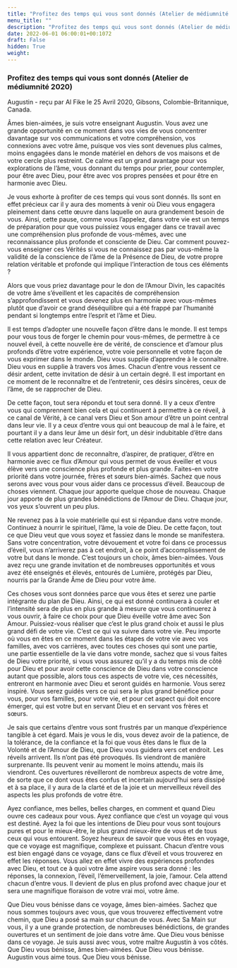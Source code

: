 ```yaml
---
title: "Profitez des temps qui vous sont donnés (Atelier de médiumnité 2020)"
menu_title: ""
description: "Profitez des temps qui vous sont donnés (Atelier de médiumnité 2020)"
date: 2022-06-01 06:00:01+00:1072
draft: False
hidden: True
weight:
---
```

### Profitez des temps qui vous sont donnés (Atelier de médiumnité 2020)

Augustin - reçu par Al Fike le 25 Avril 2020, Gibsons, Colombie-Britannique, Canada.

Âmes bien-aimées, je suis votre enseignant Augustin. Vous avez une grande opportunité en ce moment dans vos vies de vous concentrer davantage sur vos communications et votre compréhension, vos connexions avec votre âme, puisque vos vies sont devenues plus calmes, moins engagées dans le monde matériel en dehors de vos maisons et de votre cercle plus restreint. Ce calme est un grand avantage pour vos explorations de l’âme, vous donnant du temps pour prier, pour contempler, pour être avec Dieu, pour être avec vos propres pensées et pour être en harmonie avec Dieu.

Je vous exhorte à profiter de ces temps qui vous sont donnés. Ils sont en effet précieux car il y aura des moments à venir où Dieu vous engagera pleinement dans cette œuvre dans laquelle on aura grandement besoin de vous. Ainsi, cette pause, comme vous l’appelez, dans votre vie est un temps de préparation pour que vous puissiez vous engager dans ce travail avec une compréhension plus profonde de vous-mêmes, avec une reconnaissance plus profonde et consciente de Dieu. Car comment pouvez-vous enseigner ces Vérités si vous ne connaissez pas par vous-même la validité de la conscience de l’âme de la Présence de Dieu, de votre propre relation véritable et profonde qui implique l’interaction de tous ces éléments ?

Alors que vous priez davantage pour le don de l’Amour Divin, les capacités de votre âme s’éveillent et les capacités de compréhension s’approfondissent et vous devenez plus en harmonie avec vous-mêmes plutôt que d’avoir ce grand déséquilibre qui a été frappé par l’humanité pendant si longtemps entre l’esprit et l’âme et Dieu.

Il est temps d’adopter une nouvelle façon d’être dans le monde. Il est temps pour vous tous de forger le chemin pour vous-mêmes, de permettre à ce nouvel éveil, à cette nouvelle ère de vérité, de conscience et d’amour plus profonds d’être votre expérience, votre voie personnelle et votre façon de vous exprimer dans le monde. Dieu vous supplie d’apprendre à le connaître. Dieu vous en supplie à travers vos âmes. Chacun d’entre vous ressent ce désir ardent, cette invitation de désir à un certain degré. Il est important en ce moment de le reconnaître et de l’entretenir, ces désirs sincères, ceux de l’âme, de se rapprocher de Dieu.

De cette façon, tout sera répondu et tout sera donné. Il y a ceux d’entre vous qui comprennent bien cela et qui continuent à permettre à ce réveil, à ce canal de Vérité, à ce canal vers Dieu et Son amour d’être un point central dans leur vie. Il y a ceux d’entre vous qui ont beaucoup de mal à le faire, et pourtant il y a dans leur âme un désir fort, un désir indubitable d’être dans cette relation avec leur Créateur.

Il vous appartient donc de reconnaître, d’aspirer, de pratiquer, d’être en harmonie avec ce flux d’Amour qui vous permet de vous éveiller et vous élève vers une conscience plus profonde et plus grande. Faites-en votre priorité dans votre journée, frères et sœurs bien-aimés. Sachez que nous serons avec vous pour vous aider dans ce processus d’éveil. Beaucoup de choses viennent. Chaque jour apporte quelque chose de nouveau. Chaque jour apporte de plus grandes bénédictions de l’Amour de Dieu. Chaque jour, vos yeux s’ouvrent un peu plus.

Ne revenez pas à la voie matérielle qui est si répandue dans votre monde. Continuez à nourrir le spirituel, l’âme, la voie de Dieu. De cette façon, tout ce que Dieu veut que vous soyez et fassiez dans le monde se manifestera. Sans votre concentration, votre dévouement et votre foi dans ce processus d’éveil, vous n’arriverez pas à cet endroit, à ce point d’accomplissement de votre but dans le monde. C’est toujours un choix, âmes bien-aimées. Vous avez reçu une grande invitation et de nombreuses opportunités et vous avez été enseignés et élevés, entourés de Lumière, protégés par Dieu, nourris par la Grande Âme de Dieu pour votre âme.

Ces choses vous sont données parce que vous êtes et serez une partie intégrante du plan de Dieu. Ainsi, ce qui est donné continuera à couler et l’intensité sera de plus en plus grande à mesure que vous continuerez à vous ouvrir, à faire ce choix pour que Dieu éveille votre âme avec Son Amour. Puissiez-vous réaliser que c’est le plus grand choix et aussi le plus grand défi de votre vie. C’est ce qui va suivre dans votre vie. Peu importe où vous en êtes en ce moment dans les étapes de votre vie avec vos familles, avec vos carrières, avec toutes ces choses qui sont une partie, une partie essentielle de la vie dans votre monde, sachez que si vous faites de Dieu votre priorité, si vous vous assurez qu’il y a du temps mis de côté pour Dieu et pour avoir cette conscience de Dieu dans votre conscience autant que possible, alors tous ces aspects de votre vie, ces nécessités, entreront en harmonie avec Dieu et seront guidés en harmonie. Vous serez inspiré. Vous serez guidés vers ce qui sera le plus grand bénéfice pour vous, pour vos familles, pour votre vie, et pour cet aspect qui doit encore émerger, qui est votre but en servant Dieu et en servant vos frères et sœurs.

Je sais que certains d’entre vous sont frustrés par un manque d’expérience tangible à cet égard. Mais je vous le dis, vous devez avoir de la patience, de la tolérance, de la confiance et la foi que vous êtes dans le flux de la Volonté et de l’Amour de Dieu, que Dieu vous guidera vers cet endroit. Les réveils arrivent. Ils n’ont pas été provoqués. Ils viendront de manière surprenante. Ils peuvent venir au moment le moins attendu, mais ils viendront. Ces ouvertures réveilleront de nombreux aspects de votre âme, de sorte que ce dont vous êtes confus et incertain aujourd’hui sera dissipé et à sa place, il y aura de la clarté et de la joie et un merveilleux réveil des aspects les plus profonds de votre être.

Ayez confiance, mes belles, belles charges, en comment et quand Dieu ouvre ces cadeaux pour vous. Ayez confiance que c’est un voyage qui vous est destiné. Ayez la foi que les intentions de Dieu pour vous sont toujours pures et pour le mieux-être, le plus grand mieux-être de vous et de tous ceux qui vous entourent. Soyez heureux de savoir que vous êtes en voyage, que ce voyage est magnifique, complexe et puissant. Chacun d’entre vous est bien engagé dans ce voyage, dans ce flux d’éveil et vous trouverez en effet les réponses. Vous allez en effet vivre des expériences profondes avec Dieu, et tout ce à quoi votre âme aspire vous sera donné : les réponses, la connexion, l’éveil, l’émerveillement, la joie, l’amour. Cela attend chacun d’entre vous. Il devient de plus en plus profond avec chaque jour et sera une magnifique floraison de votre vrai moi, votre âme.

Que Dieu vous bénisse dans ce voyage, âmes bien-aimées. Sachez que nous sommes toujours avec vous, que vous trouverez effectivement votre chemin, que Dieu a posé sa main sur chacun de vous. Avec Sa Main sur vous, il y a une grande protection, de nombreuses bénédictions, de grandes ouvertures et un sentiment de joie dans votre âme. Que Dieu vous bénisse dans ce voyage. Je suis aussi avec vous, votre maître Augustin à vos côtés. Que Dieu vous bénisse, âmes bien-aimées. Que Dieu vous bénisse. Augustin vous aime tous. Que Dieu vous bénisse.
